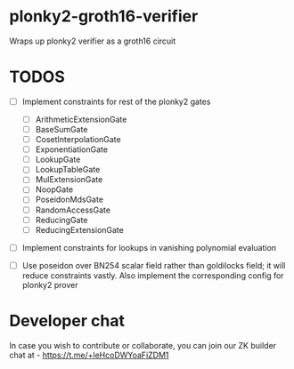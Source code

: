 # plonky2-groth16-verifier
Wraps up plonky2 verifier as a groth16 circuit

# TODOS
- [ ] Implement constraints for rest of the plonky2 gates
    - [ ] ArithmeticExtensionGate
    - [ ] BaseSumGate
    - [ ] CosetInterpolationGate
    - [ ] ExponentiationGate
    - [ ] LookupGate
    - [ ] LookupTableGate
    - [ ] MulExtensionGate
    - [ ] NoopGate
    - [ ] PoseidonMdsGate
    - [ ] RandomAccessGate
    - [ ] ReducingGate
    - [ ] ReducingExtensionGate
- [ ] Implement constraints for lookups in vanishing polynomial evaluation
- [ ] Use poseidon over BN254 scalar field rather than goldilocks field; it will reduce constraints vastly. Also implement the corresponding config for plonky2 prover


# Developer chat
In case you wish to contribute or collaborate, you can join our ZK builder chat at - https://t.me/+leHcoDWYoaFiZDM1
